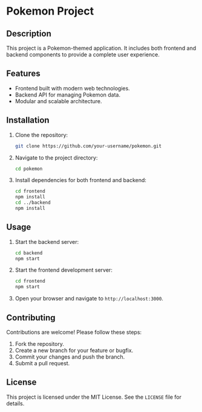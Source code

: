 # Pokemon Project

## Description
This project is a Pokemon-themed application. It includes both frontend and backend components to provide a complete user experience.

## Features
- Frontend built with modern web technologies.
- Backend API for managing Pokemon data.
- Modular and scalable architecture.

## Installation
1. Clone the repository:
   ```bash
   git clone https://github.com/your-username/pokemon.git
   ```
2. Navigate to the project directory:
   ```bash
   cd pokemon
   ```
3. Install dependencies for both frontend and backend:
   ```bash
   cd frontend
   npm install
   cd ../backend
   npm install
   ```

## Usage
1. Start the backend server:
   ```bash
   cd backend
   npm start
   ```
2. Start the frontend development server:
   ```bash
   cd frontend
   npm start
   ```
3. Open your browser and navigate to `http://localhost:3000`.

## Contributing
Contributions are welcome! Please follow these steps:
1. Fork the repository.
2. Create a new branch for your feature or bugfix.
3. Commit your changes and push the branch.
4. Submit a pull request.

## License
This project is licensed under the MIT License. See the `LICENSE` file for details.
